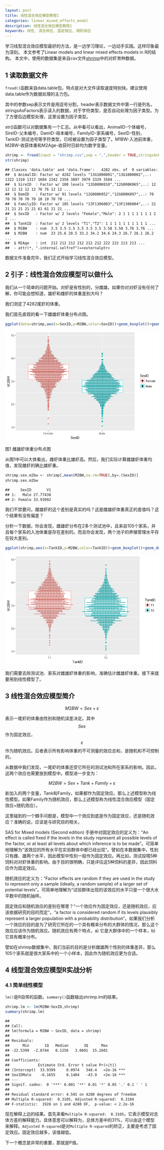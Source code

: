 ```yaml
---
layout: post
title: 线性混合效应模型教程1
categories: linear_mixed_effects_model
description: 线性混合效应模型教程1
keywords: 线性, 混合效应, 固定效应, 随机效应
---
```


学习线型混合效应模型最好的方法，是一边学习理论，一边动手实践。这样印象最为深刻。
本文参考了Linear models and linear mixed effects models in R的结构。
本文中，使用的数据集是来自csv文件[shrimp](https://luansheng.github.io/code/shrimp.csv)中的对虾育种数据。

## 1 读取数据文件

`fread()`函数来自data.table包，特点是对大文件读取速度特别快。建议使用data.table作为数据处理的主力包。

其中的参数sep表示文件是用逗号分割，header表示数据文件中第一行是列名，stringsAsFactors表示读入的数据，对于字符类型，是否自动处理为因子类型。为了方便后边模型处理，这里设置为因子类型。

str()函数可以对数据集有一个汇总。从中看可以看出，AnimalID-个体编号，SireID-父本编号，DamID-母本编号，FamilyID-家系编号，SexID-性别，TankID-测试池号等字符类型，已经被设置为因子类型了。M1BW-入池前体重，M2BW-收获体重和M2Age-收获时日龄均为数字变量。

```r
shrimp <- fread(input = "shrimp.csv",sep = ",",header = TRUE,stringsAsFactors = TRUE)
str(shrimp)
```

```
## Classes 'data.table' and 'data.frame':	4282 obs. of  9 variables:
##  $ AnimalID: Factor w/ 4282 levels "13G1000001","13G1000002",..: 1322 1310 1317 1684 2342 2358 3897 3979 3329 3504 ...
##  $ SireID  : Factor w/ 100 levels "12G000K010","12G000K065",..: 12 12 12 12 12 12 76 76 12 12 ...
##  $ DamID   : Factor w/ 91 levels "12G000K052","12G000K097",..: 70 70 70 70 70 70 10 10 70 70 ...
##  $ FamilyID: Factor w/ 105 levels "13F1306003","13F1306004",..: 21 21 21 21 21 21 61 61 21 21 ...
##  $ SexID   : Factor w/ 2 levels "Female","Male": 2 1 1 1 1 1 1 1 2 2 ...
##  $ TankID  : Factor w/ 2 levels "T1","T2": 1 1 1 1 1 1 1 1 1 1 ...
##  $ M1BW    : num  3.5 3.5 3.5 3.5 3.5 3.5 3.58 3.58 3.76 3.76 ...
##  $ M2BW    : num  23 25.6 28.5 33.2 34.2 34.6 24.3 26.7 26.1 26.2 ...
##  $ M2Age   : int  212 212 212 212 212 212 222 222 213 213 ...
##  - attr(*, ".internal.selfref")=<externalptr>
```
数据文件准备完毕，我们正式开始学习线性混合效应模型。

## 2 引子：线性混合效应模型可以做什么

我们从一个简单的问题开始。对虾是有性别的，分雌雄。如果你对对虾没有任何了解，你可能会想知道，雄虾和雌虾的体重差别大吗？

我们测定了4282尾虾的体重。

我们首先直观的看一下雌雄虾体重分布点图。

```r
ggplot(data=shrimp,aes(x=SexID,y=M2BW,color=SexID))+geom_boxplot()+geom_dotplot(binaxis = "y",stackdir = "center",position = "dodge",binwidth = 0.25)
```

<div class="figure" style="text-align: left">
<img src="/images/2017-11-11-线型混合效应模型教程1_files/figure-html/sex.dotplot-1.png" alt="图1 雌雄虾体重分布点图"  />
<p class="caption">图1 雌雄虾体重分布点图</p>
</div>
从图1中可以大体看出，雌虾体重比雄虾高。然后，我们实际计算雌雄虾体重均值，发现雌虾的确比雄虾重。

```r
shrimp.sex.m2bw <- shrimp[,mean(M2BW,na.rm=TRUE),by=.(SexID)]
shrimp.sex.m2bw
```

```
##     SexID       V1
## 1:   Male 27.77438
## 2: Female 33.93992
```

我们不禁要问，雌雄虾的这个差别是真实的吗？这是雌雄虾体重真正的差值吗？这个结果有没有偏差？

分析一下数据，你会发现，雌雄虾分布在2多个测试池中，且来自105个家系，并且每个家系的入池体重是存在差别的。而且你会发现，两个池子的养殖管理水平存在较大差别。


```r
ggplot(shrimp,aes(x=TankID,y=M2BW,color=TankID))+geom_boxplot()+geom_dotplot(binaxis = "y",stackdir = "center",position = "dodge",binwidth = 0.3)
```

![](/images/2017-11-11-线型混合效应模型教程1_files/figure-html/unnamed-chunk-3-1.png)<!-- -->

我们需要去除测试池、家系对雌雄虾体重的影响，准确估计雌雄虾体重。接下来就要用到线性模型了。

## 3 线性混合效应模型简介

$$M2BW = Sex + \varepsilon$$

表示一尾虾的体重由性别和随机误差决定。其中$$Sex$$作为固定效应，$$\varepsilon$$作为随机效应。后者表示所有影响体重的不可测量的效应总和，是随机和不可控制的。

从数据中我们发现，一尾虾的体重还受它所在的测试池和所在家系的影响。因此，这两个效应也需要放到模型中。模型进一步变为：

$$M2BW = Sex + Tank + Family +\varepsilon$$

新加入的两个变量，Tank和Family，如果都作为固定效应。那么上述模型称为线性模型。如果Family作为随机效应，那么上述模型称为线性混合效应模型（固定效应+随机效应）。

这里碰到的一个棘手问题是，模型中一个效应到底是作为固定效应，还是随机效应？准确的说，应该是与研究目的相关。

SAS for Mixed models (Second edition) 手册中对固定效应的定义为：“An effect is called fixed if the levels in the study represent all possible levels of the factor, or at least all levels about which inference is to be made”。可简单地理解为“该效应的所有水平在实验群体中都已经出现”。譬如在本数据集中，性别只有雌、雄两个水平，因此模型中性别一般作为固定效应。再比如，测试投喂5种饲料对对虾体重的影响。由于目的很明确，只是评估这5种饲料的差异，因此饲料应作为固定效应。

随机效应的定义为：“Factor effects are random if they are used in the study to represent only a sample (ideally, a random sample) of a larger set of potential levels”。可简单地理解为“试验群体出现的该效应的水平只是一个很大水平数中的随机抽样。

固定效应和随机效应的差别在哪里？“一个效应作为固定效应，还是随机效应，应该依据研究的目的而定”。“a factor is considered random if its levels plausibly represent a larger population with a probability distribution”。如果我们分析一个效应的目的是为了研究它所在的一个具有概率分布的大群体的情况，那么这个效应应该作为随机效应。随机效应有两个特点，a) 它是大群体中的一个样本，b) 它具有概率分布。

譬如在shrimp数据集中，我们当前的目的是分析雌雄两个性别的体重差异，那么105个家系就是很大家系中的一个小样本，因此作为随机效应更为合适。

## 4 线型混合效应模型R实战分析

### 4.1 简单线性模型

`lm()`是R自带的函数。`summary()`函数输出shrimp.lm的结果。

```r
shrimp.lm <- lm(M2BW~SexID,shrimp)
summary(shrimp.lm)
```

```
## 
## Call:
## lm(formula = M2BW ~ SexID, data = shrimp)
## 
## Residuals:
##      Min       1Q   Median       3Q      Max 
## -22.5399  -2.8744   0.1256   3.0601  15.2601 
## 
## Coefficients:
##             Estimate Std. Error t value Pr(>|t|)    
## (Intercept)  33.9399     0.0974   348.4   <2e-16 ***
## SexIDMale    -6.1655     0.1404   -43.9   <2e-16 ***
## ---
## Signif. codes:  0 '***' 0.001 '**' 0.01 '*' 0.05 '.' 0.1 ' ' 1
## 
## Residual standard error: 4.591 on 4280 degrees of freedom
## Multiple R-squared:  0.3105,	Adjusted R-squared:  0.3104 
## F-statistic:  1928 on 1 and 4280 DF,  p-value: < 2.2e-16
```

现在解释上边的结果。首先来看`Multiple R-squared:  0.3105`，它表示模型对总体方差的解释能力。具体意思可以解释为，总体方差中的31%，可以由这个模型来解释。`Adjusted R-squared`是对`Multiple R-squared`的矫正，主要是考虑了固定效应。固定效应越多，该值越低。

下一个概念是非常的重要，那就是P值。
